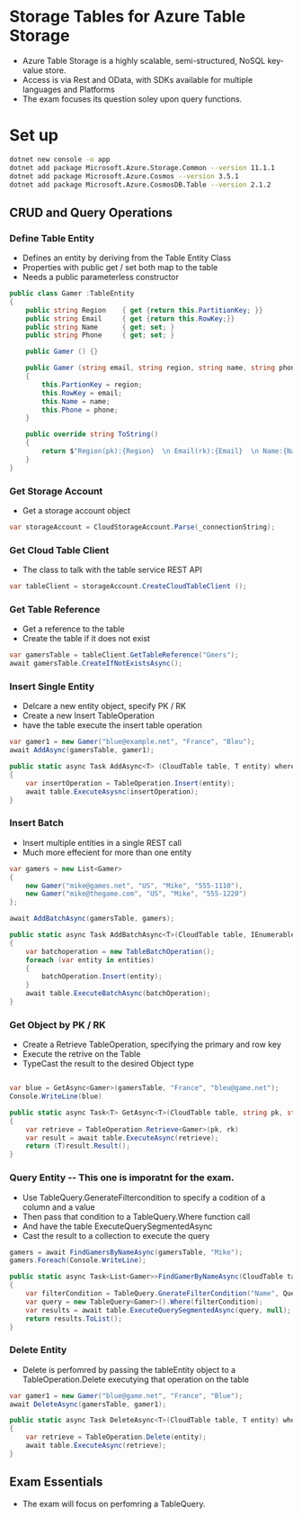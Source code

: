 # Storage Tables for Azure Table Storage

* Azure Table Storage is a highly scalable, semi-structured, NoSQL key-value store.
* Access is via Rest and OData, with SDKs available for multiple languages and Platforms
* The exam focuses its question soley upon query functions.


# Set up
```bash
dotnet new console -o app
dotnet add package Microsoft.Azure.Storage.Common --version 11.1.1
dotnet add package Microsoft.Azure.Cosmos --version 3.5.1
dotnet add package Microsoft.Azure.CosmosDB.Table --version 2.1.2
```


## CRUD and Query Operations

### Define Table Entity

* Defines an entity by deriving from the Table Entity Class
* Properties with public get / set both map to the table
* Needs a public parameterless constructor

```C#
public class Gamer :TableEntity
{
    public string Region    { get {return this.PartitionKey; }}
    public string Email     { get {return this.RowKey;}}
    public string Name      { get; set; }
    public string Phone     { get; set; }

    public Gamer () {}

    public Gamer (string email, string region, string name, string phone = null)
    {
        this.PartionKey = region;
        this.RowKey = email;
        this.Name = name;
        this.Phone = phone;
    }

    public override string ToString()
    {
        return $"Region(pk):{Region}  \n Email(rk):{Email}  \n Name:{Name} \n Phone:{Phone}";
    }
}
```

### Get Storage Account

* Get a storage account object

```C#
var storageAccount = CloudStorageAccount.Parse(_connectionString);
```

### Get Cloud Table Client

* The class to talk with the table service REST API

```C#
var tableClient = storageAccount.CreateCloudTableClient ();
```

### Get Table Reference

* Get a reference to the table
* Create the table if it does not exist

```C#
var gamersTable = tableClient.GetTableReference("Gmers");
await gamersTable.CreateIfNotExistsAsync();
```

### Insert Single Entity

* Delcare a new entity object, specify PK / RK
* Create a new Insert TableOperation
* have the table execute the insert table operation

```C#
var gamer1 = new Gamer("blue@example.net", "France", "Bleu");
await AddAsync(gamersTable, gamer1);

public static async Task AddAsync<T> (CloudTable table, T entity) where T : TableEntity
{
    var insertOperation = TableOperation.Insert(entity);
    await table.ExecuteAsysnc(insertOperation);
}
```

### Insert Batch

* Insert multiple entities in a single REST call
* Much more effecient for more than one entity

```C#
var gamers = new List<Gamer> 
{
    new Gamer("mike@games.net", "US", "Mike", "555-1110"),
    new Gamer("mike@thegame.com", "US", "Mike", "555-1220")
};

await AddBatchAsync(gamersTable, gamers);

public static async Task AddBatchAsync<T>(CloudTable table, IEnumerable<T> entities) where T : TableEntity
{
    var batchoperation = new TableBatchOperation();
    foreach (var entity in entities)
    {
        batchOperation.Insert(entity);
    }
    await table.ExecuteBatchAsync(batchOperation);
}

```

### Get Object by PK / RK

* Create a Retrieve TableOperation, specifying the primary and row key
* Execute the retrive on the Table
* TypeCast the result to the desired Object type

```C#

var blue = GetAsync<Gamer>(gamersTable, "France", "bleu@game.net");
Console.WriteLine(blue)

public static async Task<T> GetAsync<T>(CloudTable table, string pk, string rk) where T :TableEntity
{
    var retrieve = TableOperation.Retrieve<Gamer>(pk, rk)
    var result = await table.ExecuteAsync(retrieve);
    return (T)result.Result();
}
```

### Query Entity -- This one is imporatnt for the exam.

* Use TableQuery.GenerateFiltercondition to specify a codition of a column and a value
* Then pass that condition to a TableQuery.Where function call
* And have the table ExecuteQuerySegmentedAsync
* Cast the result to a collection to execute the query

```C#
gamers = await FindGamersByNameAsync(gamersTable, "Mike");
gamers.Foreach(Console.WriteLine);

public static async Task<List<Gamer>>FindGamerByNameAsync(CloudTable table, string name)
{
    var filterCondition = TableQuery.GnerateFilterCondition("Name", QueryComparisons.Equal, name);
    var query = new TableQuery<Gamer>().Where(filterCondition);
    var results = await table.ExecuteQuerySegmentedAsync(query, null);
    return results.ToList();
}

```

### Delete Entity


* Delete is perfomred by passing the tableEntity object to a TableOperation.Delete executying that operation on the table


```C#
var gamer1 = new Gamer("blue@game.net", "France", "Blue");
await DeleteAsync(gamersTable, gamer1);

public static async Task DeleteAsync<T>(CloudTable table, T entity) where T : TableEntity
{
    var retrieve = TableOperation.Delete(entity);
    await table.ExecuteAsync(retrieve);
}
```


## Exam Essentials

* The exam will focus on perfomring a TableQuery.

